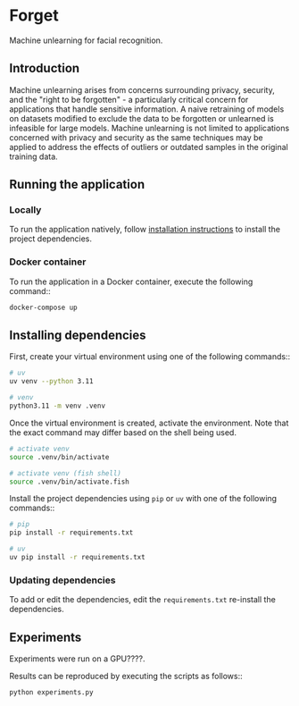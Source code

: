 # Forget

Machine unlearning for facial recognition.

## Introduction

Machine unlearning arises from concerns surrounding privacy, security, and the
"right to be forgotten" - a particularly critical concern for applications that
handle sensitive information. A naive retraining of models on datasets modified
to exclude the data to be forgotten or unlearned is infeasible for large
models. Machine unlearning is not limited to applications concerned with
privacy and security as the same techniques may be applied to address the
effects of outliers or outdated samples in the original training data.

## Running the application

### Locally

To run the application natively, follow
[installation instructions](#installing-dependencies) to install the project
dependencies.

### Docker container

To run the application in a Docker container, execute the following command::

```sh
docker-compose up
```

## Installing dependencies

First, create your virtual environment using one of the following commands::

```sh
# uv
uv venv --python 3.11

# venv
python3.11 -m venv .venv
```

Once the virtual environment is created, activate the environment. Note that
the exact command may differ based on the shell being used.

```sh
# activate venv
source .venv/bin/activate

# activate venv (fish shell)
source .venv/bin/activate.fish
```

Install the project dependencies using `pip` or `uv` with one of the following commands::

```sh
# pip
pip install -r requirements.txt

# uv
uv pip install -r requirements.txt
```

### Updating dependencies

To add or edit the dependencies, edit the `requirements.txt` re-install the dependencies.

## Experiments

Experiments were run on a GPU????.

Results can be reproduced by executing the scripts as follows::

```sh
python experiments.py
```

